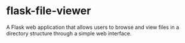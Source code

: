 # flask-file-viewer

A Flask web application that allows users to browse and view files in a directory structure through a simple web interface.
